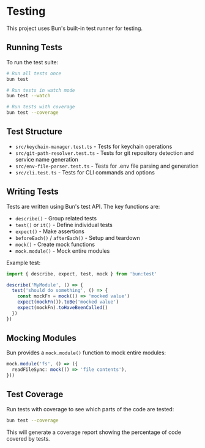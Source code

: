 # Testing

This project uses Bun's built-in test runner for testing.

## Running Tests

To run the test suite:

```bash
# Run all tests once
bun test

# Run tests in watch mode
bun test --watch

# Run tests with coverage
bun test --coverage
```

## Test Structure

- `src/keychain-manager.test.ts` - Tests for keychain operations
- `src/git-path-resolver.test.ts` - Tests for git repository detection and service name generation
- `src/env-file-parser.test.ts` - Tests for .env file parsing and generation
- `src/cli.test.ts` - Tests for CLI commands and options

## Writing Tests

Tests are written using Bun's test API. The key functions are:

- `describe()` - Group related tests
- `test()` or `it()` - Define individual tests
- `expect()` - Make assertions
- `beforeEach()` / `afterEach()` - Setup and teardown
- `mock()` - Create mock functions
- `mock.module()` - Mock entire modules

Example test:

```typescript
import { describe, expect, test, mock } from 'bun:test'

describe('MyModule', () => {
  test('should do something', () => {
    const mockFn = mock(() => 'mocked value')
    expect(mockFn()).toBe('mocked value')
    expect(mockFn).toHaveBeenCalled()
  })
})
```

## Mocking Modules

Bun provides a `mock.module()` function to mock entire modules:

```typescript
mock.module('fs', () => ({
  readFileSync: mock(() => 'file contents'),
}))
```

## Test Coverage

Run tests with coverage to see which parts of the code are tested:

```bash
bun test --coverage
```

This will generate a coverage report showing the percentage of code covered by tests.